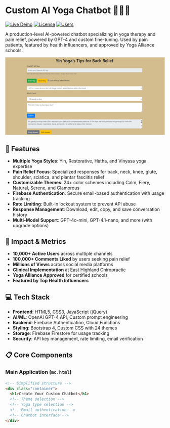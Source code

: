 # Custom AI Yoga Chatbot 🧘‍♀️🤖

[![Live Demo](https://img.shields.io/badge/Live%20Demo-Try%20Now-brightgreen)](https://chatbot.sawbliss.com/yoga2/mc.html)
[![License](https://img.shields.io/badge/License-Proprietary-red)](LICENSE)
[![Users](https://img.shields.io/badge/Active%20Users-10%2C000%2B-blue)](https://chatbot.sawbliss.com)

A production-level AI-powered chatbot specializing in yoga therapy and pain relief, powered by GPT-4 and custom fine-tuning. Used by pain patients, featured by health influencers, and approved by Yoga Alliance schools.

![Chatbot Demo](./screenshots/chatbot-yinyoga-glamorous-demo.png)

## 🌟 Features

- **Multiple Yoga Styles**: Yin, Restorative, Hatha, and Vinyasa yoga expertise
- **Pain Relief Focus**: Specialized responses for back, neck, knee, glute, shoulder, sciatica, and plantar fasciitis relief
- **Customizable Themes**: 24+ color schemes including Calm, Fiery, Natural, Serene, and Glamorous
- **Firebase Authentication**: Secure email-based authentication with usage tracking
- **Rate Limiting**: Built-in lockout system to prevent API abuse
- **Response Management**: Download, edit, copy, and save conversation history
- **Multi-Model Support**: GPT-4o-mini, GPT-4.1-nano, and more (with upgrade options)

## 🚀 Impact & Metrics

- **10,000+ Active Users** across multiple channels
- **100,000+ Comments Liked** by users seeking pain relief
- **Millions of Views** across social media platforms
- **Clinical Implementation** at East Highland Chiropractic
- **Yoga Alliance Approved** for certified schools
- **Featured by Top Health Influencers**

## 💻 Tech Stack

- **Frontend**: HTML5, CSS3, JavaScript (jQuery)
- **AI/ML**: OpenAI GPT-4 API, Custom prompt engineering
- **Backend**: Firebase Authentication, Cloud Functions
- **Styling**: Bootstrap 4, Custom CSS with 24 themes
- **Storage**: Firebase Firestore for usage tracking
- **Security**: API key management, rate limiting, email verification

## 📋 Core Components

### Main Application (`mc.html`)
```html
<!-- Simplified structure -->
<div class="container">
  <h1>Create Your Custom Chatbot</h1>
  <!-- Theme selection -->
  <!-- Yoga type selection -->
  <!-- Email authentication -->
  <!-- Chatbot interface -->
</div>
